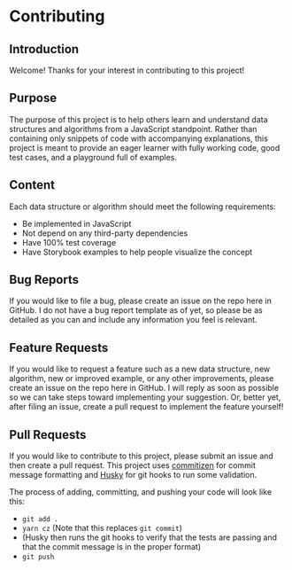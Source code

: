 # Contributing

## Introduction

Welcome! Thanks for your interest in contributing to this project!

## Purpose

The purpose of this project is to help others learn and understand data
structures and algorithms from a JavaScript standpoint. Rather than
containing only snippets of code with accompanying explanations, this
project is meant to provide an eager learner with fully working code,
good test cases, and a playground full of examples.

## Content

Each data structure or algorithm should meet the following requirements:

- Be implemented in JavaScript
- Not depend on any third-party dependencies
- Have 100% test coverage
- Have Storybook examples to help people visualize the concept

## Bug Reports

If you would like to file a bug, please create an issue on the repo
here in GitHub. I do not have a bug report template as of yet, so
please be as detailed as you can and include any information you
feel is relevant.

## Feature Requests

If you would like to request a feature such as a new data structure,
new algorithm, new or improved example, or any other improvements,
please create an issue on the repo here in GitHub. I will reply as
soon as possible so we can take steps toward implementing your
suggestion. Or, better yet, after filing an issue, create a pull
request to implement the feature yourself!

## Pull Requests

If you would like to contribute to this project, please submit an
issue and then create a pull request.
This project uses [commitizen](https://github.com/commitizen/cz-cli)
for commit message formatting and [Husky](https://github.com/typicode/husky)
for git hooks to run some validation.

The process of adding, committing, and pushing your code will look like this:

- `git add .`
- `yarn cz` (Note that this replaces `git commit`)
- (Husky then runs the git hooks to verify that the tests are passing
  and that the commit message is in the proper format)
- `git push`

